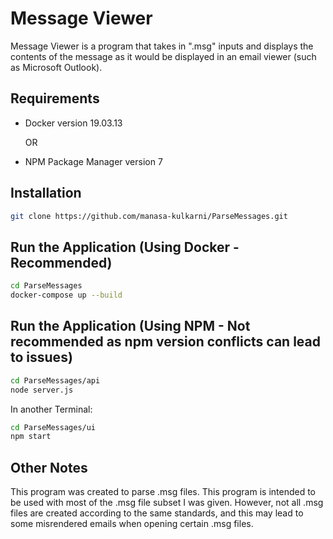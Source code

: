 # Message Viewer

Message Viewer is a program that takes in ".msg" inputs and displays the
contents of the message as it would be displayed in an email viewer (such as Microsoft Outlook).

## Requirements
- Docker version 19.03.13

    OR

- NPM Package Manager version 7

## Installation
```bash
git clone https://github.com/manasa-kulkarni/ParseMessages.git

```

## Run the Application (Using Docker - Recommended)
```bash
cd ParseMessages
docker-compose up --build
```

## Run the Application (Using NPM - Not recommended as npm version conflicts can lead to issues)
```bash
cd ParseMessages/api
node server.js
```
In another Terminal:
```bash
cd ParseMessages/ui
npm start
```

## Other Notes
This program was created to parse .msg files. This program is intended to be used with most of the .msg file subset I was given. 
However, not all .msg files are created according to the same standards, and this may lead to some misrendered emails when opening certain .msg files.
